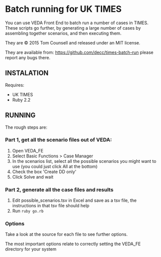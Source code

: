 # Batch running for UK TIMES

You can use VEDA Front End to batch run a number of cases in TIMES. These scripts go further, by generating a large number of cases by assembling together scenarios, and then executing them.

They are &copy; 2015 Tom Counsell and released under an MIT license.

They are available from: https://github.com/decc/times-batch-run please report any bugs there.

## INSTALATION

Requires:

* UK TIMES
* Ruby 2.2

## RUNNING

The rough steps are:

### Part 1, get all the scenario files out of VEDA:

1. Open VEDA_FE
2. Select Basic Functions > Case Manager
3. In the scenarios list, select all the possible scenarios you might want to use (you could just click All at the bottom)
4. Check the box 'Create DD only'
5. Click Solve and wait

### Part 2, generate all the case files and results

1. Edit possible_scenarios.tsv in Excel and save as a tsv file, the instructions in that tsv file should help
2. Run `ruby go.rb`

### Options

Take a look at the source for each file to see further options.

The most important options relate to correctly setting the VEDA_FE directory for your system

